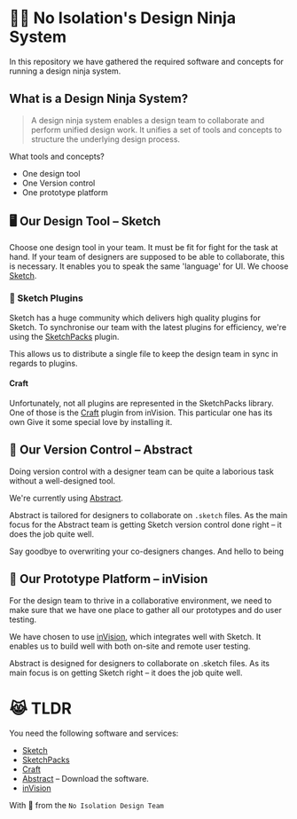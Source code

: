# 🐱‍👤 No Isolation's Design Ninja System

In this repository we have gathered the required software and concepts for running a design ninja system.

## What is a Design Ninja System?

> A design ninja system enables a design team to collaborate and perform unified design work. It unifies a set of tools and concepts to structure the underlying design process.

What tools and concepts?

- One design tool
- One Version control
- One prototype platform

## 🖥 Our Design Tool – Sketch

Choose one design tool in your team. It must be fit for fight for the task at hand. If your team of designers are supposed to be able to collaborate, this is necessary. It enables you to speak the same 'language' for UI. We choose [Sketch](https://www.sketchapp.com/).

### 🔌 Sketch Plugins
Sketch has a huge community which delivers high quality plugins for Sketch. To synchronise our team with the latest plugins for efficiency, we're using the [SketchPacks](https://sketchpacks.com/) plugin.

This allows us to distribute a single file to keep the design team in sync in regards to plugins.

#### Craft
Unfortunately, not all plugins are represented in the SketchPacks library. One of those is the [Craft](https://www.invisionapp.com/craft) plugin from inVision. This particular one has its own Give it some special love by installing it.

## 👬 Our Version Control – Abstract

Doing version control with a designer team can be quite a laborious task without a well-designed tool.

We're currently using [Abstract](https://www.goabstract.com/).

Abstract is tailored for designers to collaborate on `.sketch` files. As the main focus for the Abstract team is getting Sketch version control done right – it does the job quite well.

Say goodbye to overwriting your co-designers changes. And hello to being

## 📱 Our Prototype Platform – inVision

For the design team to thrive in a collaborative environment, we need to make sure that we have one place to gather all our prototypes and do user testing.

We have chosen to use [inVision](https://www.invisionapp.com/), which integrates well with Sketch. It enables us to build well with both on-site and remote user testing.

Abstract is designed for designers to collaborate on .sketch files. As its main focus is on getting Sketch right – it does the job quite well.

# 😹 TLDR

You need the following software and services:

- [Sketch](https://www.sketchapp.com/)
- [SketchPacks](https://sketchpacks.com/)
- [Craft](https://www.invisionapp.com/craft)
- [Abstract](https://www.goabstract.com/) – Download the software.
- [inVision](https://www.invisionapp.com/)


With 💌 from the `No Isolation Design Team`
